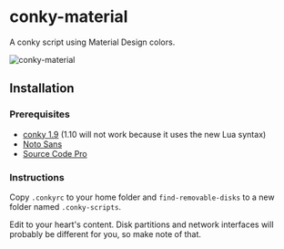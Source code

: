 # conky-material

A conky script using Material Design colors.

![conky-material](http://i.imgur.com/91VsSxm.png)

## Installation

### Prerequisites

* [conky 1.9](https://github.com/brndnmtthws/conky/releases/tag/1.9.0) (1.10 will not work because it uses the new Lua syntax)
* [Noto Sans](https://www.google.com/get/noto/)
* [Source Code Pro](https://github.com/adobe-fonts/source-code-pro/releases/latest)

### Instructions

Copy `.conkyrc` to your home folder and `find-removable-disks` to a new folder named `.conky-scripts`.

Edit to your heart's content. Disk partitions and network interfaces will probably be different for you, so make note of that.
